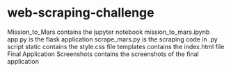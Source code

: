 # web-scraping-challenge
Mission_to_Mars contains the jupyter notebook mission_to_mars.ipynb
app.py is the flask application
scrape_mars.py is the scraping code in .py script
static contains the style.css file
templates contains the index.html file
Final Application Screenshots contains the screenshots of the final application